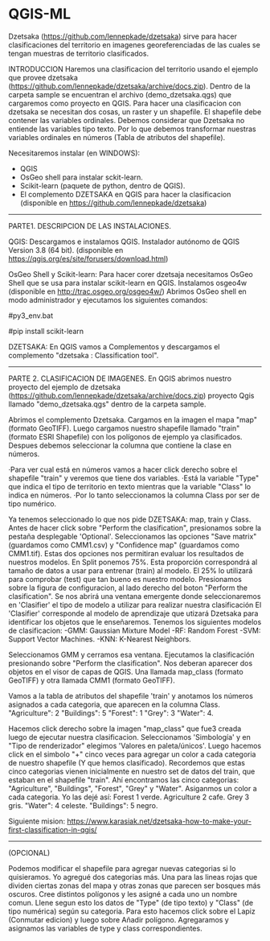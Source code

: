 # QGIS-ML


Dzetsaka (https://github.com/lennepkade/dzetsaka) sirve para hacer clasificaciones del territorio en imagenes georeferenciadas de las cuales se tengan
muestras de territorio clasificados.

INTRODUCCION
Haremos una clasificacion del territorio usando el ejemplo que provee dzetsaka (https://github.com/lennepkade/dzetsaka/archive/docs.zip). 
Dentro de la carpeta sample se encuentran el archivo (demo_dzetsaka.qgs) que cargaremos como proyecto en QGIS.
Para hacer una clasificacion con dzetsaka se necesitan dos cosas, un raster y un shapefile. 
El shapefile debe contener las variables ordinales. Debemos considerar que Dzetsaka no entiende las variables tipo texto.
Por lo que debemos transformar nuestras variables ordinales en números (Tabla de atributos del shapefile).

Necesitaremos instalar (en WINDOWS):
- QGIS
- OsGeo shell para instalar sckit-learn.
- Scikit-learn (paquete de python, dentro de QGIS).
- El complemento DZETSAKA en QGIS para hacer la clasificacion (disponible en https://github.com/lennepkade/dzetsaka)

---------------------------------------------------

PARTE1. DESCRIPCION DE LAS INSTALACIONES.

QGIS:
Descargamos e instalamos QGIS.  Instalador autónomo de QGIS Version 3.8 (64 bit). 
(disponible en https://qgis.org/es/site/forusers/download.html)

OsGeo Shell y Scikit-learn:
Para hacer corer dzetsaja necesitamos OsGeo Shell que se usa para instalar scikit-learn en QGIS.
Instalamos osgeo4w (disponible en http://trac.osgeo.org/osgeo4w/)
Abrimos OsGeo shell en modo administrador y ejecutamos los siguientes comandos:

#py3_env.bat

#pip install scikit-learn

DZETSAKA:
En QGIS vamos a Complementos y descargamos el complemento "dzetsaka : Classification tool".

-------------------------------------------------

PARTE 2. CLASIFICACION DE IMAGENES.
En QGIS abrimos nuestro proyecto del ejemplo de dzetsaka (https://github.com/lennepkade/dzetsaka/archive/docs.zip) 
proyecto Qgis llamado "demo_dzetsaka.qgs" dentro de la carpeta sample.


Abrimos el complemento Dzetsaka. Cargamos en la imagen el mapa "map" (formato GeoTIFF).
Luego cargamos nuestro shapefile llamado "train" (formato ESRI Shapefile) con los polígonos de ejemplo ya clasificados. 
Despues debemos seleccionar la columna que contiene la clase en números.

·Para ver cual está en números vamos a hacer click derecho sobre el shapefile "train" y veremos que tiene dos variables.
·Está la variable "Type" que indica el tipo de territorio en texto mientras que la variable "Class" lo indica en números. 
·Por lo tanto seleccionamos la columna Class por ser de tipo numérico.

Ya tenemos seleccionado lo que nos pide DZETSAKA: map, train y Class.
Antes de hacer click sobre "Perform the clasification", presionamos sobre la pestaña desplegable 'Optional'.
Seleccionamos las opciones "Save matrix" (guardamos como CMM1.csv) y "Confidence map" (guardamos como CMM1.tif). 
Estas dos opciones nos permitiran evaluar los resultados de nuestros modelos.
En Split ponemos 75%. Esta proporción correspondrá al tamaño de datos a usar para entrenar (train) al modelo. 
El 25% lo utilizará para comprobar (test) que tan bueno es nuestro modelo.
Presionamos sobre la figura de configuracion, al lado derecho del boton "Perform the clasification".
Se nos abrirá una ventana emergente donde seleccionaremos en 'Clasifier' el tipo de modelo a utilizar para realizar nuestra clasificación
El 'Clasifier' corresponde al modelo de aprendizaje que utizará Dzetsaka para identificar los objetos que le enseñaremos.
Tenemos los siguientes modelos de clasificacion:
-GMM: Gaussian Mixture Model
-RF: Random Forest
-SVM: Support Vector Machines.
-KNN: K-Nearest Neighbors.

Seleccionamos GMM y cerramos esa ventana. Ejecutamos la clasificación presionando sobre "Perform the clasification".
Nos deberan aparecer dos objetos en el visor de capas de QGIS. 
Una llamada map_class (formato GeoTIFF) y otra llamada CMM1 (formato GeoTIFF).


Vamos a la tabla de atributos del shapefile 'train' y anotamos los números asignados a cada categoria,
que aparecen en la columna Class.
"Agriculture": 2
"Buildings": 5
"Forest": 1 
"Grey": 3 
"Water": 4.


Hacemos click derecho sobre la imagen "map_class" que fue3 creada luego de ejecutar nuestra clasificacion.
Seleccionamos 'Simbología' y en "Tipo de renderizador" elegimos 'Valores en paleta/únicos'. 
Luego hacemos click en el simbolo "+" cinco veces para agregar un color a cada categoria de nuestro shapefile (Y que hemos clasificado).
Recordemos que estas cinco categorias vienen inicialmente en nuestro set de datos del train, que estaban en el shapefile "train".
Ahí encontramos las cinco categorias: "Agriculture", "Buildings", "Forest", "Grey" y "Water".
Asiganmos un color a cada categoria. Yo las dejé así:
Forest 1 verde. Agriculture 2 cafe. Grey 3 gris. "Water": 4 celeste. "Buildings": 5 negro. 


Siguiente mision: https://www.karasiak.net/dzetsaka-how-to-make-your-first-classification-in-qgis/


---------------------------------------
(OPCIONAL) 


Podemos modificar el shapefile para agregar nuevas categorias si lo quisieramos. Yo agregué dos categorias más. 
Una para las lineas rojas que dividen ciertas zonas del mapa y otras zonas que parecen ser bosques más oscuros.
Cree distintos polígonos y les asigné a cada uno un nombre comun. Llene segun esto los datos de "Type" (de tipo texto)
y "Class" (de tipo numérica) según su categoria.
Para esto hacemos click sobre el Lapiz (Conmutar edicion) y luego sobre Añadir polígono. Agregaramos y asignamos las variables 
de type y class correspondientes.
